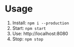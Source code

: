 # Usage

1. Install: `npm i --production`
2. Start: `npm start`
3. Use: http://localhost:8080
4. Stop: `npm stop`
